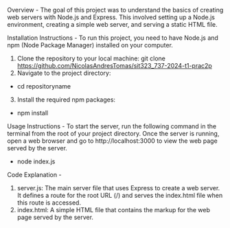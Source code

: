 Overview -
The goal of this project was to understand the basics of creating web servers with Node.js and Express. This involved setting up a Node.js environment, creating a simple web server, and serving a static HTML file.

Installation Instructions - 
To run this project, you need to have Node.js and npm (Node Package Manager) installed on your computer.
1. Clone the repository to your local machine:
git clone https://github.com/NicolasAndresTomas/sit323_737-2024-t1-prac2p
2. Navigate to the project directory:
- cd repositoryname
3. Install the required npm packages:
- npm install

Usage Instructions -
To start the server, run the following command in the terminal from the root of your project directory. Once the server is running, open a web browser and go to http://localhost:3000 to view the web page served by the server.
- node index.js

Code Explanation -
1. server.js: The main server file that uses Express to create a web server. It defines a route for the root URL (/) and serves the index.html file when this route is accessed.
2. index.html: A simple HTML file that contains the markup for the web page served by the server.

